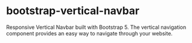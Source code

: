 # bootstrap-vertical-navbar
Responsive Vertical Navbar built with Bootstrap 5. The vertical navigation component provides an easy way to navigate through your website.
